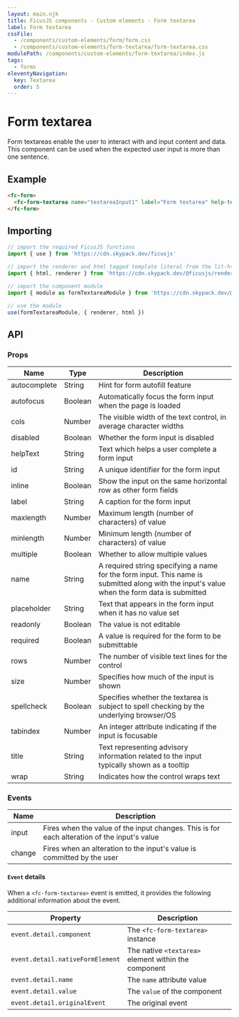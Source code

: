 ```yaml
---
layout: main.njk
title: FicusJS components - Custom elements - Form textarea
label: Form textarea
cssFile:
  - /components/custom-elements/form/form.css
  - /components/custom-elements/form-textarea/form-textarea.css
modulePath: /components/custom-elements/form-textarea/index.js
tags:
  - forms
eleventyNavigation:
  key: Textarea
  order: 5
---
```

# Form textarea

Form textareas enable the user to interact with and input content and data. This component can be used when the expected user input is more than one sentence.

## Example

<div class="fd-component-container">
  <fc-form>
    <fc-form-textarea name="textareaInput1" label="Form textarea" help-text="Form textarea help text"></fc-form-textarea>
  </fc-form>
</div>

```html
<fc-form>
  <fc-form-textarea name="textareaInput1" label="Form textarea" help-text="Form textarea help text"></fc-form-textarea>
</fc-form>
```

## Importing

```js
// import the required FicusJS functions
import { use } from 'https://cdn.skypack.dev/ficusjs'

// import the renderer and html tagged template literal from the lit-html library
import { html, renderer } from 'https://cdn.skypack.dev/@ficusjs/renderers/lit-html'

// import the component module
import { module as formTextareaModule } from 'https://cdn.skypack.dev/@ficusjs/components/custom-elements/form-textarea'

// use the module
use(formTextareaModule, { renderer, html })
```

## API

### Props

| Name | Type | Description |
| --- | --- | --- |
| autocomplete | String | Hint for form autofill feature |
| autofocus | Boolean | Automatically focus the form input when the page is loaded |
| cols | Number | The visible width of the text control, in average character widths |
| disabled | Boolean | Whether the form input is disabled |
| helpText | String | Text which helps a user complete a form input |
| id | String | A unique identifier for the form input |
| inline | Boolean | Show the input on the same horizontal row as other form fields |
| label | String | A caption for the form input |
| maxlength | Number | Maximum length (number of characters) of value |
| minlength | Number | Minimum length (number of characters) of value |
| multiple | Boolean | Whether to allow multiple values |
| name | String | A required string specifying a name for the form input. This name is submitted along with the input's value when the form data is submitted |
| placeholder | String | Text that appears in the form input when it has no value set |
| readonly | Boolean | The value is not editable |
| required | Boolean | A value is required for the form to be submittable |
| rows | Number | The number of visible text lines for the control |
| size | Number | Specifies how much of the input is shown |
| spellcheck | Boolean | Specifies whether the textarea is subject to spell checking by the underlying browser/OS |
| tabindex | Number | An integer attribute indicating if the input is focusable |
| title | String | Text representing advisory information related to the input typically shown as a tooltip |
| wrap | String | Indicates how the control wraps text |

### Events

| Name |Description |
| --- | --- |
| input | Fires when the value of the input changes. This is for each alteration of the input's value |
| change | Fires when an alteration to the input's value is committed by the user |

#### `Event` details

When a `<fc-form-textarea>` event is emitted, it provides the following additional information about the event.

| Property | Description |
| --- | --- |
| `event.detail.component` | The `<fc-form-textarea>` instance |
| `event.detail.nativeFormElement` | The native `<textarea>` element within the component |
| `event.detail.name` | The `name` attribute value |
| `event.detail.value` | The `value` of the component |
| `event.detail.originalEvent` | The original event |

